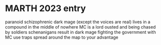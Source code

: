 
# MARTH 2023 entry

paranoid schizophrenic dark mage (except the voices are real)
lives in a compound in the middle of nowhere
MC is a lord ousted and being chased by soldiers
schenanigans result in dark mage fighting the government with MC
use traps spread around the map to your advantage 

